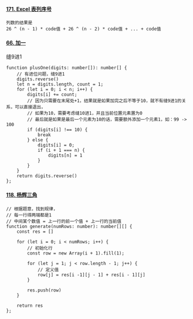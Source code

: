 #### [171. Excel 表列序号](https://leetcode-cn.com/problems/excel-sheet-column-number/)

```
列数的结果是
26 ^ (n - 1) * code值 + 26 ^ (n - 2) * code值 + ... + code值
```

#### [66. 加一](https://leetcode.cn/problems/plus-one/)

缝9进1

```tsx
function plusOne(digits: number[]): number[] {
    // 有进位问题，缝9进1
    digits.reverse()
    let n = digits.length, count = 1;
    for (let i = 0; i < n; i++) {
        digits[i] += count;
        // 因为只需要在末尾处+1，结果就是如果加完之后不等于10，就不有缝9进1的关系，可以直接退出，
        // 如果为10，需要考虑缝10进1，并且当前位置元素置为0
        // 最后就是如果是最后一个元素为10的话，需要额外添加一个元素1，如：99 -> 100
        if (digits[i] !== 10) {
            break
        } else {
            digits[i] = 0;
            if (i + 1 === n) {
                digits[n] = 1
            }
        }
    }
    return digits.reverse()
};
```

#### [118. 杨辉三角](https://leetcode.cn/problems/pascals-triangle/)

```tsx
// 根据题意，找到规律，
// 每一行得两端都是1
// 中间某个数值 = 上一行的前一个值 + 上一行的当前值
function generate(numRows: number): number[][] {
    const res = []

    for (let i = 0; i < numRows; i++) {
        // 初始化行
        const row = new Array(i + 1).fill(1);

        for (let j = 1; j < row.length - 1; j++) {
            // 定义值
            row[j] = res[i -1][j - 1] + res[i - 1][j]
        }

        res.push(row)
    }
    
    return res
};
```

